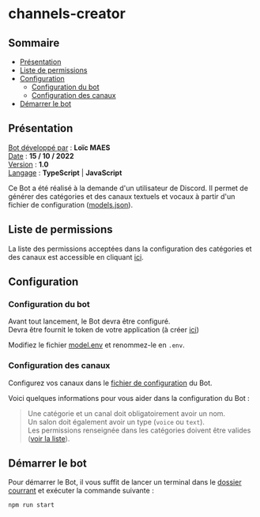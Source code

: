 # channels-creator

## Sommaire

- [Présentation](#presentation)
- [Liste de permissions](#permissions-list)
- [Configuration](#configuration)
  - [Configuration du bot](#bot-configuration)
  - [Configuration des canaux](#channels-configuration)
- [Démarrer le bot](#start-the-bot)

## <a name="presentation"></a>Présentation

<span style="text-decoration: underline">Bot développé par</span> : **Loïc MAES**  
<span style="text-decoration: underline">Date</span> : **15 / 10 / 2022**  
<span style="text-decoration: underline">Version</span> : **1.0**  
<span style="text-decoration: underline">Langage</span> : **TypeScript** | **JavaScript**

Ce Bot a été réalisé à la demande d'un utilisateur de Discord. Il permet de générer des catégories et des canaux textuels et vocaux à partir d'un fichier de configuration ([models.json](./models.json)).

## <a name="permissions-list"></a>Liste de permissions

La liste des permissions acceptées dans la configuration des catégories et des canaux est accessible en cliquant [ici](https://discord.com/developers/docs/topics/permissions#permissions-bitwise-permission-flags). 

## <a name="configuration"></a>Configuration

### <a name="bot-configuration"></a>Configuration du bot

Avant tout lancement, le Bot devra être configuré.  
Devra être fournit le token de votre application (à créer [ici](https://discord.com/developers/applications/))

Modifiez le fichier [model.env](./model.env) et renommez-le en `.env`.

### <a name="channels-configuration"></a>Configuration des canaux

Configurez vos canaux dans le [fichier de configuration](./models.json) du Bot.

Voici quelques informations pour vous aider dans la configuration du Bot :
> Une catégorie et un canal doit obligatoirement avoir un nom.  
> Un salon doit également avoir un type (`voice` ou `text`).  
> Les permissions renseignée dans les catégories doivent être valides ([voir la liste](#permissions-list)).

## <a name="start-the-bot"></a>Démarrer le bot

Pour démarrer le Bot, il vous suffit de lancer un terminal dans le [dossier courrant](./) et exécuter la commande suivante :
```shell
npm run start
```
